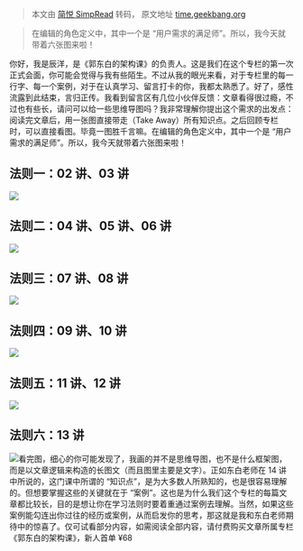> 本文由 [简悦 SimpRead](http://ksria.com/simpread/) 转码， 原文地址 [time.geekbang.org](https://time.geekbang.org/column/article/479535)

> 在编辑的角色定义中，其中一个是 “用户需求的满足师”。所以，我今天就带着六张图来啦！

你好，我是辰洋，是《郭东白的架构课》的负责人。这是我们在这个专栏的第一次正式会面，你可能会觉得与我有些陌生。不过从我的眼光来看，对于专栏里的每一行字、每一个案例，对于在认真学习、留言打卡的你，我都太熟悉了。好了，感性流露到此结束，言归正传。我看到留言区有几位小伙伴反馈：文章看得很过瘾，不过也有些长，请问可以给一些思维导图吗？我非常理解你提出这个需求的出发点：阅读完文章后，用一张图直接带走（Take Away）所有知识点。之后回顾专栏时，可以直接看图。毕竟一图胜千言嘛。在编辑的角色定义中，其中一个是 “用户需求的满足师”。所以，我今天就带着六张图来啦！

法则一：02 讲、03 讲
-------------

![](https://static001.geekbang.org/resource/image/63/24/63ef46c685c91b7a9f2115eb041e3224.jpg?wh=6250x9167)

法则二：04 讲、05 讲、06 讲
------------------

![](https://static001.geekbang.org/resource/image/cf/00/cf006b07803091454a17ccccyy6fc200.jpg?wh=6250x8718)

法则三：07 讲、08 讲
-------------

![](https://static001.geekbang.org/resource/image/9f/8f/9fyy7ef04a48182aabc089a39fac828f.jpg?wh=6250x8789)

法则四：09 讲、10 讲
-------------

![](https://static001.geekbang.org/resource/image/30/2e/30378e83ce657f6317bf5a1c06cbfc2e.jpg?wh=6250x8988)

法则五：11 讲、12 讲
-------------

![](https://static001.geekbang.org/resource/image/79/21/791f61536c023ecb351d6cfbde033921.png?wh=1818x1100)

法则六：13 讲
--------

![](https://static001.geekbang.org/resource/image/ff/12/ffc7aa8d1eb93a04cea231e3d25fc912.jpg?wh=6250x7439)看完图，细心的你可能发现了，我画的并不是思维导图，也不是什么框架图，而是以文章逻辑来构造的长图文（而且图里主要是文字）。正如东白老师在 14 讲中所说的，这门课中所谓的 “知识点”，是为大多数人所熟知的，也是很容易理解的。但想要掌握这些的关键就在于 “案例”。这也是为什么我们这个专栏的每篇文章都比较长，目的是想让你在学习法则时要着重通过案例去理解。当然，如果这些案例能勾连出你过往的经历或案例，从而启发你的思考，那这就是我和东白老师期待中的惊喜了。仅可试看部分内容，如需阅读全部内容，请付费购买文章所属专栏  
《郭东白的架构课》，新⼈⾸单 ¥68